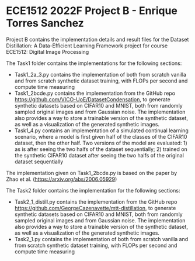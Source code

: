 # ECE1512 2022F Project B - Enrique Torres Sanchez
Project B contains the implementation details and result files for the Dataset Distillation: A Data-Efficient Learning Framework project for course ECE1512: Digital Image Processing

The Task1 folder contains the implementations for the following sections:
- Task1_2a_3.py contains the implementation of both from scratch vanilla and from scratch synthetic dataset training, with FLOPs per second and compute time measuring
- Task1_2bcde.py contains the implementation from the GitHub repo https://github.com/VICO-UoE/DatasetCondensation, to generate synthetic datasets based on CIFAR10 and MNIST, both from randomly sampled original images and from Gaussian noise. The implementation also provides a way to store a trainable version of the synthetic dataset, as well as a visualization of the generated synthetic images.
- Task1_4.py contains an implementation of a simulated continual learning scenario, where a model is first given half of the classes of the CIFAR10 dataset, then the other half. Two versions of the model are evaluated: 1) as is after seeing the two halfs of the dataset sequentially; 2) trained on the synthetic CIFAR10 dataset after seeing the two halfs of the original dataset sequentially

The implementation given on Task1_2bcde.py is based on the paper by Zhao et al. (https://arxiv.org/abs/2006.05929)

The Task2 folder contains the implementation for the following sections:
- Task2_1_distill.py contains the implementation from the GitHub repo https://github.com/GeorgeCazenavette/mtt-distillation, to generate synthetic datasets based on CIFAR10 and MNIST, both from randomly sampled original images and from Gaussian noise. The implementation also provides a way to store a trainable version of the synthetic dataset, as well as a visualization of the generated synthetic images.
- Task2_1.py contains the implementation of both from scratch vanilla and from scratch synthetic dataset training, with FLOPs per second and compute time measuring